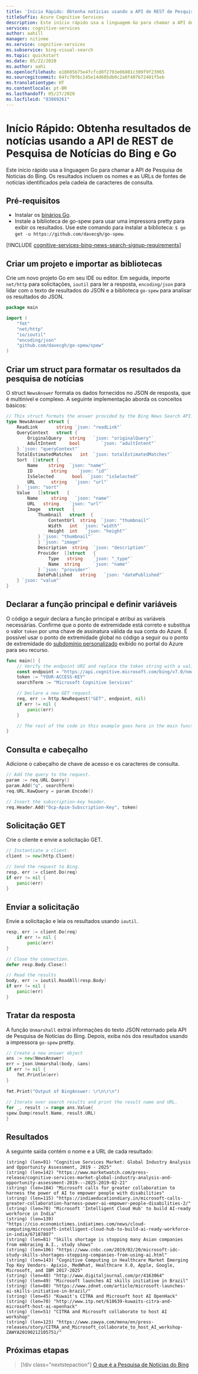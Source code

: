 ```yaml
---
title: 'Início Rápido: Obtenha notícias usando a API de REST de Pesquisa de Notícias do Bing e Go'
titleSuffix: Azure Cognitive Services
description: Este início rápido usa a linguagem Go para chamar a API de Pesquisa de Notícias do Bing. Os resultados incluem os nomes e as URLs de fontes de notícias identificados pela cadeia de caracteres de consulta.
services: cognitive-services
author: aahill
manager: nitinme
ms.service: cognitive-services
ms.subservice: bing-visual-search
ms.topic: quickstart
ms.date: 05/22/2020
ms.author: aahi
ms.openlocfilehash: e18605b75e4fcfcd8f2793e06801c309f9f23965
ms.sourcegitcommit: 64fc70f6c145e14d605db0c2a0f407b72401f5eb
ms.translationtype: HT
ms.contentlocale: pt-BR
ms.lasthandoff: 05/27/2020
ms.locfileid: "83869261"
---
```

# <a name="quickstart-get-news-results-using-the-bing-news-search-rest-api-and-go"></a>Início Rápido: Obtenha resultados de notícias usando a API de REST de Pesquisa de Notícias do Bing e Go

Este início rápido usa a linguagem Go para chamar a API de Pesquisa de Notícias do Bing. Os resultados incluem os nomes e as URLs de fontes de notícias identificados pela cadeia de caracteres de consulta.

## <a name="prerequisites"></a>Pré-requisitos
* Instalar os [binários Go](https://golang.org/dl/).
* Instale a biblioteca de go-spew para usar uma impressora pretty para exibir os resultados. Use este comando para instalar a biblioteca: `$ go get -u https://github.com/davecgh/go-spew`.

[!INCLUDE [cognitive-services-bing-news-search-signup-requirements](../../../includes/cognitive-services-bing-news-search-signup-requirements.md)]

## <a name="create-a-project-and-import-libraries"></a>Criar um projeto e importar as bibliotecas

Crie um novo projeto Go em seu IDE ou editor. Em seguida, importe `net/http` para solicitações, `ioutil` para ler a resposta, `encoding/json` para lidar com o texto de resultados do JSON e a biblioteca `go-spew` para analisar os resultados do JSON. 

```go
package main

import (
    "fmt"
    "net/http"
    "io/ioutil"
    "encoding/json"
    "github.com/davecgh/go-spew/spew"
)

```

## <a name="create-a-struct-to-format-the-news-search-results"></a>Criar um struct para formatar os resultados da pesquisa de notícias

O struct `NewsAnswer` formata os dados fornecidos no JSON de resposta, que é multinível e complexo. A seguinte implementação aborda os conceitos básicos:

```go
// This struct formats the answer provided by the Bing News Search API.
type NewsAnswer struct {
    ReadLink       string `json: "readLink"` 
    QueryContext   struct {
        OriginalQuery   string   `json: "originalQuery"`
        AdultIntent     bool        `json: "adultIntent"`
    } `json: "queryContext"`
    TotalEstimatedMatches   int  `json: totalEstimatedMatches"` 
    Sort  []struct {
        Name    string  `json: "name"`
        ID       string    `json: "id"`
        IsSelected       bool  `json: "isSelected"`
        URL      string   `json: "url"`
    }  `json: "sort"` 
    Value   []struct   {
        Name     string   `json: "name"`
        URL   string    `json: "url"`
        Image   struct   {
            Thumbnail   struct  {
                ContentUrl  string  `json: "thumbnail"`
                Width   int  `json: "width"`
                Height  int   `json: "height"`
            } `json: "thumbnail"` 
            } `json: "image"` 
            Description  string  `json: "description"`
            Provider  []struct   {
                Type   string    `json: "_type"`
                Name  string     `json: "name"`
            } `json: "provider"` 
            DatePublished   string   `json: "datePublished"`
    } `json: "value"` 
}

```

## <a name="declare-the-main-function-and-define-variables"></a>Declarar a função principal e definir variáveis  

O código a seguir declara a função principal e atribui as variáveis necessárias. Confirme que o ponto de extremidade está correto e substitua o valor `token` por uma chave de assinatura válida da sua conta do Azure. É possível usar o ponto de extremidade global no código a seguir ou o ponto de extremidade do [subdomínio personalizado](../../cognitive-services/cognitive-services-custom-subdomains.md) exibido no portal do Azure para seu recurso.

```go
func main() {
    // Verify the endpoint URI and replace the token string with a valid subscription key.  
    const endpoint = "https://api.cognitive.microsoft.com/bing/v7.0/news/search"
    token := "YOUR-ACCESS-KEY"
    searchTerm := "Microsoft Cognitive Services"

    // Declare a new GET request.
    req, err := http.NewRequest("GET", endpoint, nil)
    if err != nil {
        panic(err)
    }

    // The rest of the code in this example goes here in the main function.
}
```

## <a name="query-and-header"></a>Consulta e cabeçalho

Adicione o cabeçalho de chave de acesso e os caracteres de consulta.

```go
// Add the query to the request.  
param := req.URL.Query()
param.Add("q", searchTerm)
req.URL.RawQuery = param.Encode()

// Insert the subscription-key header.  
req.Header.Add("Ocp-Apim-Subscription-Key", token)

```

## <a name="get-request"></a>Solicitação GET

Crie o cliente e envie a solicitação GET. 

```go
// Instantiate a client.  
client := new(http.Client)

// Send the request to Bing.  
resp, err := client.Do(req)
if err != nil {
    panic(err)
}

```

## <a name="send-the-request"></a>Enviar a solicitação

Envie a solicitação e leia os resultados usando `ioutil`.

```go
resp, err := client.Do(req)
    if err != nil {
        panic(err)
}

// Close the connection.    
defer resp.Body.Close()

// Read the results
body, err := ioutil.ReadAll(resp.Body)
if err != nil {
    panic(err)
}

```

## <a name="handle-the-response"></a>Tratar da resposta

A função `Unmarshall` extrai informações do texto JSON retornado pela API de Pesquisa de Notícias do Bing. Depois, exiba nós dos resultados usando a impressora `go-spew` pretty.

```go
// Create a new answer object 
ans := new(NewsAnswer)
err = json.Unmarshal(body, &ans)
if err != nil {
    fmt.Println(err)
}
    
fmt.Print("Output of BingAnswer: \r\n\r\n")
    
// Iterate over search results and print the result name and URL.
for _, result := range ans.Value{
spew.Dump(result.Name, result.URL)
}

```

## <a name="results"></a>Resultados

A seguinte saída contém o nome e a URL de cada resultado:

```
(string) (len=91) "Cognitive Services Market: Global Industry Analysis and Opportunity Assessment, 2019 - 2025"
(string) (len=142) "https://www.marketwatch.com/press-release/cognitive-services-market-global-industry-analysis-and-opportunity-assessment-2019---2025-2019-02-21"
(string) (len=104) "Microsoft calls for greater collaboration to harness the power of AI to empower people with disabilities"
(string) (len=115) "https://indiaeducationdiary.in/microsoft-calls-greater-collaboration-harness-power-ai-empower-people-disabilities-2/"
(string) (len=70) "Microsoft 'Intelligent Cloud Hub' to build AI-ready workforce in India"
(string) (len=139) "https://cio.economictimes.indiatimes.com/news/cloud-computing/microsoft-intelligent-cloud-hub-to-build-ai-ready-workforce-in-india/67187807"
(string) (len=81) "Skills shortage is stopping many Asian companies from embracing A.I., study shows"
(string) (len=106) "https://www.cnbc.com/2019/02/20/microsoft-idc-study-skills-shortages-stopping-companies-from-using-ai.html"
(string) (len=143) "Cognitive Computing in Healthcare Market Emerging Top Key Vendors- Apixio, MedWhat, Healthcare X.0, Apple, Google, Microsoft, and IBM 2017-2025"
(string) (len=40) "http://www.digitaljournal.com/pr/4163064"
(string) (len=49) "Microsoft launches AI skills initiative in Brazil"
(string) (len=80) "https://www.zdnet.com/article/microsoft-launches-ai-skills-initiative-in-brazil/"
(string) (len=45) "Kuwait's CITRA and Microsoft host AI OpenHack"
(string) (len=70) "http://www.itp.net/618639-kuwaits-citra-and-microsoft-host-ai-openhack"
(string) (len=51) "CITRA and Microsoft collaborate to host AI workshop"
(string) (len=123) "https://www.zawya.com/mena/en/press-releases/story/CITRA_and_Microsoft_collaborate_to_host_AI_workshop-ZAWYA20190212105751/"

```

## <a name="next-steps"></a>Próximas etapas

> [!div class="nextstepaction"]
> [O que é a Pesquisa de Notícias do Bing](search-the-web.md)
